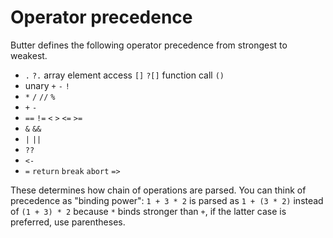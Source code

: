 # Operator precedence

Butter defines the following operator precedence from strongest to weakest.

- `.` `?.` array element access `[]` `?[]` function call `()`
- unary `+` `-` `!`
- `*` `/` `//` `%`
- `+` `-`
- `==` `!=` `<` `>` `<=` `>=`
- `&` `&&`
- `|` `||`
- `??`
- `<-`
- `=` `return` `break` `abort` `=>`

These determines how chain of operations are parsed. You can think of precedence as "binding power": `1 + 3 * 2` is parsed as `1 + (3 * 2)` instead of `(1 + 3) * 2` because `*` binds stronger than `+`, if the latter case is preferred, use parentheses.
